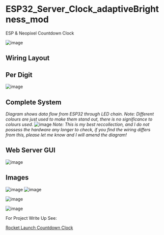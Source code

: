 # ESP32_Server_Clock_adaptiveBrightness_mod
 ESP & Neopixel Countdown Clock
 
 ![image](https://github.com/PanGalacticTech/esp32-countdown-clock/assets/97303986/16bce278-39c9-4cf5-8c9c-aeeff0811cf2)

## Wiring Layout
## Per Digit
![image](https://github.com/user-attachments/assets/50f7c208-536b-4424-987a-5c60253cc8eb)

## Complete System 
_Diagram shows data flow from ESP32 through LED chain. Note: Different colours are just used to make them stand out, there is no significance to colours used._
![image](https://github.com/user-attachments/assets/d97cf0c1-8698-415b-9af3-f5f1b5fb4f09)
_Note: This is my best reccollection, and I do not possess the hardware any longer to check, if you find the wiring differs from this, please let me know and I will amend the diagram!_


## Web Server GUI

![image](https://github.com/PanGalacticTech/esp32-countdown-clock/assets/97303986/277eb520-c73f-465a-a0b0-40ef93e12b75)

## Images

![image](https://github.com/PanGalacticTech/esp32-countdown-clock/assets/97303986/a45b45c0-5da0-4859-b4d0-f5779bce54ab)
![image](https://github.com/PanGalacticTech/esp32-countdown-clock/assets/97303986/10f8f458-dfea-4e36-8b96-7ac98c2166de)

![image](https://github.com/PanGalacticTech/esp32-countdown-clock/assets/97303986/4958823c-a136-4bec-99ef-42c23564b4e2)

 ![image](https://github.com/PanGalacticTech/esp32-countdown-clock/assets/97303986/3514b2b7-2bb9-474f-86cb-2944e5ebdca4)

For Project Write Up See:

[Rocket Launch Countdown Clock](https://pangalactictech.com/rocket-launch-countdown-clock/)
